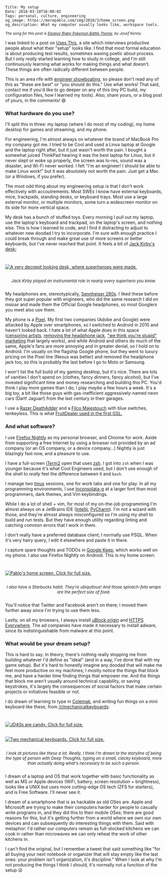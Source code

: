     Title: My setup
    Date: 2018-03-18T16:00:02
    Tags: personal, culture, engineering
    og_image: https://morepablo.com/img/2018/3/home_screen.png
    og_description: What my computer usually looks like, workspace tools.

<small><em>The song for this post is <a
href="https://soundcloud.com/josefkenny/eleanor-rigby-pokemon-battle-theme">Eleanor Rigby Pokemon Battle Theme</a>, by Josef Kenny.</em></small>

I was linked to a post on [Uses This][1], a site which interviews productive
people about what their "setup" looks like. I find that most formal education is
about producing test results, sometimes waxing poetic about process. But I only
_really_ started learning how to study in college, and I'm still continuously
learning what works for making things and what doesn't. These things are often
radically different between people.

This is an area rife with [engineer showboating][2], so please don't read
any of this as "these are best" or "you should do this." Use what works! That
said, contact me if you'd like to go deeper on any of this (my PC build, my
configuration files, how I learned my tools). Also, share yours, or a blog post of
yours, in the comments! 😄

### What hardware do you use?

I'll split this in three: my laptop (where I do most of my coding), my home
desktop for games and streaming, and my phone.

For engineering, I'm almost always on whatever the brand of MacBook Pro my
company got me. I tried to be Cool and used a Linux laptop at Google and the
laptop right after, but it just wasn't worth the pain. I bought a
somewhat juiced ThinkPad hearing it was the best laptop for Linux, but it never
slept or woke up properly, the screen was lo-res, sound was a disaster,
and Wi-Fi never worked. I felt "I'm an engineer! I should be able to make
Linux work!" but it was absolutely not worth the pain. Just get a Mac (or a
Windows, if you prefer).

The most odd thing about my engineering setup is that I don't work effectively
with accoutrements. Most SWEs I know have external keyboards, mice, trackpads,
standing desks, or keyboard trays. Most use a large external monitor, or
multiple monitors, some turn a widescreen monitor on its side for more vertical
space.

My desk has a bunch of stuffed toys. Every morning I pull out my laptop, use the
laptop's keyboard and trackpad, on the laptop's screen, and nothing else. This
is how I learned to code, and I find it distracting to adjust to whatever new
doodad I try to incorporate. I'm sure with enough practice I could break through
and make great use of more screens or better keyboards, but I've never reached
that point. It feels a bit of [Jack Kirby's desk:][3]

<div class="caption-img-block" style="margin: 25px auto">
<a href="/img/2018/3/kirby_desk.jpg" target="blank">
  <img src="/img/2018/3/kirby_desk_THUMB.jpg" alt="A very decrepit looking desk, where superheroes were made." style="margin: 15px auto;" />
</a>
<p style="font-style: italic; text-align: center; font-size: small">Jack Kirby played an instrumental role in nearly every superhero you know.</p>
</div>

My headphones are, stereotypically, [Sennheiser 280s][16]. I liked these before
they got super popular with engineers, who did the same research I did _en
masse_ and made them the Official Google headphones, so most Googlers you meet
also use them.

My phone is a [Pixel][17]. My first two companies (Adobe and Google)
were attacked by Apple over smartphones, so I switched to Android
in 2010 and haven't looked back. I hate a lot of what Apple does in this space
([censoring artists][4], [removing the headphone jack][5], ["we think you're
stupid" marketing][6] that largely works), and while Android and others do much
of the same, Apple's fans are more annoying and in greater denial, so I hold on
to Android. I'm usually on the flagship Google phone, but they went to
luxury pricing on the Pixel line (Nexus was better) and removed the headphone
jack too, so this is probably the last before I go to Moto or Samsung.

I won't list the full build of my gaming desktop, but it's nice. There are lots of
vanities I don't spend on (clothes, fancy dinners, fancy alcohol), but I've invested
significant time and money researching and building this PC. You'd think I play more
games than I do; I play _maybe_ a few hours a week. It's a big toy, a bit like
those guys with gas-inefficient aggressively-named neon cars (Dart! Jaguar!)
from the last century in their garages.

I use a [Razer DeathAdder][18] and a [Filco Majestouch][19] with blue switches,
tenkeyless.  This is what [FruitDealer used in the first GSL.][7]

### And what software?

I use [Firefox Nightly][8] as my personal browser, and Chrome for work. Aside from
supporting a free Internet by using a browser not provided by an ad company
(or an OS company, or a device company…) Nightly is just blazingly fast now, and
a pleasure to use.

I have a full-screen [iTerm2][10] open that uses [zsh][9]. I got into `zsh`
when I was younger because it's what Cool Engineers used, but I don't use enough
of the shell to _really_ feel the difference between it and `bash`. 

I manage two [tmux][11] sessions, one for work tabs and one for play. In all my
programming environments, I use [Inconsolata-g][15] at a larger font than most
programmers, dark themes, and Vim keybindings.

While I do a lot of shell + vim, for most of my on-the-job programming
I'm almost always on a JetBrains IDE ([Intellij][21], [PyCharm][20]). I'm not a
wizard with those, and they're almost always misconfigured so I'm using my shell
to build and run tests. But they have enough utility regarding linting and
catching common errors that I work in them.

I don't really have a preferred database client; I normally use PSQL. When it's
very hairy query, I edit it elsewhere and paste it in there.

I capture spare thoughts and TODOs in [Google Keep][12], which works well on my
phone. I also use Firefox Nightly on Android. This is my home screen:

<div class="caption-img-block" style="margin: 25px auto">
  <a href="/img/2018/3/home_screen.png" target="blank">
  <img src="/img/2018/3/home_screen_THUMB.png" alt="Pablo's home screen. Click for full size." style="margin: 15px auto;" />
  </a>
<p style="font-style: italic; text-align: center; font-size: small">I also have a Starbucks habit. They're ubiquitous! And those spinach-feta wraps are the perfect size of food.</p>
</div>

You'll notice that Twitter and Facebook aren't on there; I moved them further
away since I'm trying to use them less.

Lastly, on all my browsers, I always install [uBlock origin][22] and [HTTPS
Everywhere][23]. The ad companies have made it necessary to install adware,
since its indistinguishable from malware at this point.

### What would be your dream setup?

This is hard to say. In theory, there's nothing really stopping me from building
whatever I'd define as "ideal" (and in a way, I've done that with my game setup).
But it's hard to honestly imagine any doodad that will make me feel more
productive on my machines; I mostly notice the things that block me, and have a
harder time finding things that empower me. And the things that block me aren't
usually around technical capability, or saving keystrokes, it's largely the
consequences of social factors that make certain projects or initiatives
feasible or not.

I do dream of learning to type in [Colemak][13], and writing fun things on a
mini keyboard like these, from [/r/mechanicalkeyboards][14]:

<div class="caption-img-block" style="margin: 25px auto">
<a href="/img/2018/3/jd40.jpg" target="blank">
  <img src="/img/2018/3/jd40_THUMB.jpg" alt="JD40s are candy. Click for full size." style="margin: 15px auto;" />
</a>
<a href="/img/2018/3/mech_keyboard.jpg" target="blank"><img src="/img/2018/3/mech_keyboard_THUMB.jpg" alt="Two mechanical keyboards. Click for full size." style="margin: 15px auto;" /></a>
<p style="font-style: italic; text-align: center; font-size: small">I look at pictures like these a lot. Really, I think I'm drawn to the storyline of being the type of person with Deep Thoughts, typing on a small, clacky keyboard, more than actually doing what's necessary to be such a person.</p>
</div>

I dream of a laptop and OS that work together with basic functionality as well
as MS or Apple devices (WiFi, battery, screen resolution + brightness), looks
like a UNIX but uses more cutting-edge OS tech (ZFS for starters), and is Free
Software. I'll never see it.

I dream of a smartphone that is as hackable as old OSes are. Apple and Microsoft
are trying to make their computers harder for people to casually write programs
in, and they did this to their mobile OSes; there are good reasons for this, but
it's getting further from a world where we own our own devices and can
subsequently do interesting things with them. Said with metaphor: I'd rather our
computers remain as full-stocked kitchens we can cook in rather than microwaves
we can only reheat the work of other kitchens in.

I can't find the original, but I remember a tweet that said something like "for
all buying your next notebook or organizer that will stay empty like the last
ones: your problem isn't organization, it's discipline." When I look at why I'm
not producing the things I think I should, it's normally not a function of the
setup 😛

   [1]: https://usesthis.com/
   [2]: /2018/03/engineer-showboating.html
   [3]: http://kirbymuseum.org/blogs/dynamics/2012/05/10/jacks-drawing-board/
   [4]: https://www.buzzfeed.com/josephbernstein/why-does-apple-ban-political-games?utm_term=.aelZDv43k9#.jqlV87Q6oY
   [5]: https://medium.com/@flimshaw/a-eulogy-for-the-headphone-jack-aabda6c66cd8
   [6]: https://9to5mac.com/2014/09/09/the-iphone-5-ad-that-apple-wants-you-to-forget/
   [7]: https://www.youtube.com/watch?v=WrfzEO2yTe0
   [8]: https://www.mozilla.org/en-US/firefox/channel/desktop/
   [9]: https://www.zsh.org/
   [10]: https://www.iterm2.com/
   [11]: https://github.com/tmux/tmux/wiki
   [12]: https://keep.google.com/
   [13]: https://colemak.com/
   [14]: https://reddit.com/r/mechanicalkeyboards
   [15]: https://leonardo-m.livejournal.com/77079.html
   [16]: https://en-us.sennheiser.com/hd-280-pro
   [17]: https://store.google.com/us/product/pixel_phone?hl=en-US
   [18]: https://www.razerzone.com/Gaming-Mice/Razer-Deathadder-Classic/p/RZ01-00840500-W3M1
   [19]: https://mechanicalkeyboards.com/shop/index.php?l=product_detail&p=1823
   [20]: https://www.jetbrains.com/pycharm/
   [21]: https://www.jetbrains.com/idea/
   [22]: https://www.ublock.org/
   [23]: https://www.eff.org/https-everywhere
